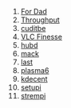 <!-- https://ryanraposo.github.io/guides/ -->

1. <a href="/markdown/fordad.md" title="Guidelines and setup instructions tailored for Dad’s tech needs.">For Dad</a>
2. <a href="/markdown/throughput.md" title="Optimizing system and network throughput.">Throughput</a>
3. <a href="/markdown/cuditbe.md" title="nvidia, cuda and cudNN situated automagically.">cuditbe</a>
4. <a href="/markdown/vlc-finesse.md" title="Advanced VLC configurations and tips.">VLC Finesse</a>
5. <a href="/markdown/hubd.md" title="Comprehensive guide for setting up and using hubd.">hubd</a>
6. <a href="/markdown/mack.md" title="Instructions and best practices for mack.">mack</a>
7. <a href="/markdown/last.md" title="Final notes and considerations on various topics.">last</a>
8. <a href="/markdown/plasma6.md" title="Guide for installing and configuring Plasma 6.">plasma6</a>
9. <a href="/markdown/kdecent.md" title="Optimizing KDE settings for a better user experience.">kdecent</a>
10. <a href="/markdown/setupi.md" title="Initial setup instructions for new installations.">setupi</a>
11. <a href="/markdown/strempi.md" title="Setting up Stremio on Raspberry Pi.">strempi</a>
